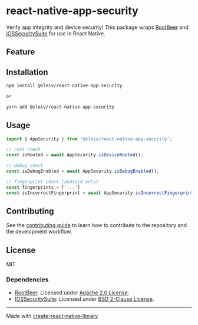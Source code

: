 # react-native-app-security

Verify app integrity and device security!
This package wraps [RootBeer](https://github.com/scottyab/rootbeer) and [IOSSecuritySuite](https://github.com/securing/IOSSecuritySuite) for use in React Native.

## Feature



## Installation

```sh
npm install @sleiv/react-native-app-security

or

yarn add @sleiv/react-native-app-security
```

## Usage

```ts
import { AppSecurity } from '@sleiv/react-native-app-security';

// root check
const isRooted = await AppSecurity.isDeviceRooted();

// debug check
const isDebugEnabled = await AppSecurity.isDebugEnabled();

// fingerprint check (android only)
const fingerprints = ['...']
const isIncorrectFingerprint = await AppSecurity.isIncorrectFingerprint(fingerprints)
```

## Contributing

See the [contributing guide](CONTRIBUTING.md) to learn how to contribute to the repository and the development workflow.

## License

MIT

### Dependencies

- [RootBeer](https://github.com/scottyab/rootbeer): Licensed under [Apache 2.0 License](https://github.com/scottyab/rootbeer/blob/master/LICENSE).
- [IOSSecuritySuite](https://github.com/securing/IOSSecuritySuite): Licensed under [BSD 2-Clause License](https://github.com/securing/IOSSecuritySuite/blob/master/README.md#license).

---

Made with [create-react-native-library](https://github.com/callstack/react-native-builder-bob)
